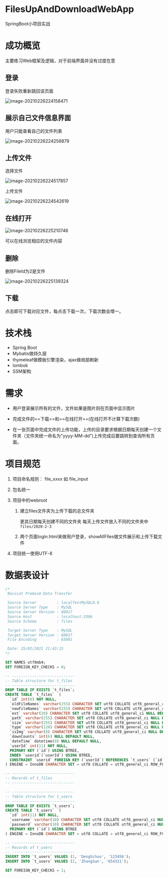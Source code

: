 # FilesUpAndDownloadWebApp
SpringBoot小项目实战

# 成功概览

主要练习Web框架及逻辑，对于前端界面并没有过度在意

## 登录

登录失败重新跳回该页面

![image-20210226224158471](https://gitee.com/DengSchoo374/img/raw/master/images/image-20210226224158471.png)

## 展示自己文件信息界面

用户只能查看自己的文件列表

![image-20210226224256879](https://gitee.com/DengSchoo374/img/raw/master/images/image-20210226224256879.png)

## 上传文件

选择文件

![image-20210226224517857](https://gitee.com/DengSchoo374/img/raw/master/images/image-20210226224517857.png)

上传文件

![image-20210226224542619](https://gitee.com/DengSchoo374/img/raw/master/images/image-20210226224542619.png)

## 在线打开

![image-20210226225210746](https://gitee.com/DengSchoo374/img/raw/master/images/image-20210226225210746.png)

可以在线浏览相应的文件内容

## 删除

删除FileId为2是文件

![image-20210226225139324](https://gitee.com/DengSchoo374/img/raw/master/images/image-20210226225139324.png)

## 下载

点击即可下载对应文件，每点击下载一次，下载次数会增一。

# 技术栈

- Spring Boot
- Mybatis做持久层
- thymeleaf做模板引擎渲染，ajax做局部刷新
- lombok
- SSM架构

# 需求

- 用户登录展示所有的文件，文件如果是图片则在页面中显示图片

- 完成文件的==下载==和==在线打开==(在线打开不计算下载次数)

- 在一张页面中完成文件的上传功能，上传的目录要求根据日期每天创建一个文件夹（文件夹统一命名为"yyyy-MM-dd")上传完成后要跳转到查询所有页面。

# 项目规范

1. 项目命名规则： file_xxxx 如 file_input

2. 包名统一

3. 项目中的webroot

   1. 建立files文件夹为上传下载的总文件夹

      更具日期每天创建不同的文件夹 每天上传文件放入不同的文件夹中 `files/2020-2-3`

   2. 两个页面login.html来做用户登录，showAllFIles做文件展示和上传下载文件

4. 项目统一使用UTF-8

# 数据表设计

```sql
/*
 Navicat Premium Data Transfer

 Source Server         : localTestMySQL8.0
 Source Server Type    : MySQL
 Source Server Version : 80017
 Source Host           : localhost:3306
 Source Schema         : files

 Target Server Type    : MySQL
 Target Server Version : 80017
 File Encoding         : 65001

 Date: 25/02/2021 21:43:15
*/

SET NAMES utf8mb4;
SET FOREIGN_KEY_CHECKS = 0;

-- ----------------------------
-- Table structure for t_files
-- ----------------------------
DROP TABLE IF EXISTS `t_files`;
CREATE TABLE `t_files`  (
  `id` int(8) NOT NULL,
  `oldFileNames` varchar(255) CHARACTER SET utf8 COLLATE utf8_general_ci NULL DEFAULT NULL,
  `newFileNames` varchar(255) CHARACTER SET utf8 COLLATE utf8_general_ci NULL DEFAULT NULL,
  `ext` varchar(20) CHARACTER SET utf8 COLLATE utf8_general_ci NULL DEFAULT NULL,
  `path` varchar(255) CHARACTER SET utf8 COLLATE utf8_general_ci NULL DEFAULT NULL,
  `size` varchar(255) CHARACTER SET utf8 COLLATE utf8_general_ci NULL DEFAULT NULL,
  `type` varchar(120) CHARACTER SET utf8 COLLATE utf8_general_ci NULL DEFAULT NULL,
  `isImg` varchar(8) CHARACTER SET utf8 COLLATE utf8_general_ci NULL DEFAULT NULL,
  `downCounts` int(6) NULL DEFAULT NULL,
  `dateTime` datetime(0) NULL DEFAULT NULL,
  `userId` int(11) NOT NULL,
  PRIMARY KEY (`id`) USING BTREE,
  INDEX `userid`(`userId`) USING BTREE,
  CONSTRAINT `userid` FOREIGN KEY (`userId`) REFERENCES `t_users` (`id`) ON DELETE RESTRICT ON UPDATE RESTRICT
) ENGINE = InnoDB CHARACTER SET = utf8 COLLATE = utf8_general_ci ROW_FORMAT = Dynamic;

-- ----------------------------
-- Records of t_files
-- ----------------------------

-- ----------------------------
-- Table structure for t_users
-- ----------------------------
DROP TABLE IF EXISTS `t_users`;
CREATE TABLE `t_users`  (
  `id` int(11) NOT NULL,
  `username` varchar(10) CHARACTER SET utf8 COLLATE utf8_general_ci NULL DEFAULT NULL,
  `password` varchar(10) CHARACTER SET utf8 COLLATE utf8_general_ci NULL DEFAULT NULL,
  PRIMARY KEY (`id`) USING BTREE
) ENGINE = InnoDB CHARACTER SET = utf8 COLLATE = utf8_general_ci ROW_FORMAT = Dynamic;

-- ----------------------------
-- Records of t_users
-- ----------------------------
INSERT INTO `t_users` VALUES (1, 'DengSchoo', '123456');
INSERT INTO `t_users` VALUES (2, 'ZhangSan', '654321');

SET FOREIGN_KEY_CHECKS = 1;

```

